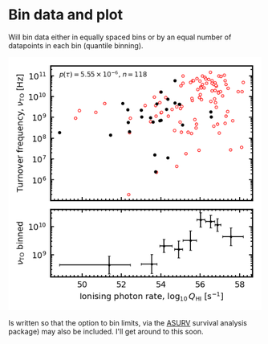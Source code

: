 # Bin data and plot

Will bin data either in equally spaced bins or by an equal number of datapoints in each bin (quantile binning). 

![](https://raw.githubusercontent.com/steviecurran/bin-data/refs/heads/main/Q-TOssd_uv_bot%3D14.80-bin%3DQ_SE.png)

Is written so that the option to bin limits, via the [ASURV](https://ui.adsabs.harvard.edu/abs/2014ascl.soft06001F/abstract) survival analysis package) may also be included. I'll get around to this soon.
